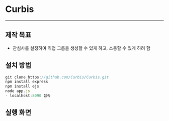 # Curbis
---

**제작 목표**
---
- 관심사를 설정하여 직접 그룹을 생성할 수 있게 하고, 소통할 수 있게 하려 함 


**설치 방법**
---
```javascript
git clone https://github.com/Curbis/Curbis.git
npm install express
npm install ejs
node app.js
- localhost:8090 접속
```

**실행 화면**
---
